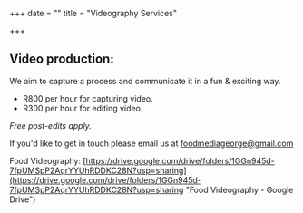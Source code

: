 +++
date = ""
title = "Videography Services"

+++
## Video production:

We aim to capture a process and communicate it in a fun & exciting way.

* R800 per hour for capturing video.
* R300 per hour for editing video.

_Free post-edits apply._

If you'd like to get in touch please email us at foodmediageorge@gmail.com

Food Videography: [https://drive.google.com/drive/folders/1GGn945d-7fpUMSpP2AqrYYUhRDDKC28N?usp=sharing](https://drive.google.com/drive/folders/1GGn945d-7fpUMSpP2AqrYYUhRDDKC28N?usp=sharing "Food Videography - Google Drive")